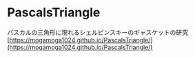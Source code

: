 # PascalsTriangle
パスカルの三角形に現れるシェルピンスキーのギャスケットの研究  
[https://mogamoga1024.github.io/PascalsTriangle/](https://mogamoga1024.github.io/PascalsTriangle/)
